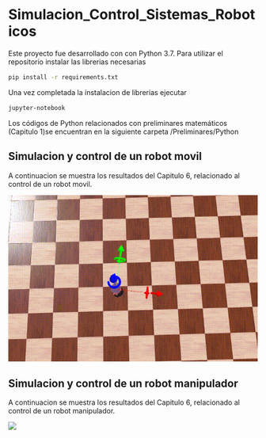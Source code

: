 # Simulacion_Control_Sistemas_Roboticos
Este proyecto fue desarrollado con con Python 3.7.
Para utilizar el repositorio instalar las librerias necesarias 
```bash
pip install -r requirements.txt
``` 
Una vez completada la instalacion de librerias ejecutar 
```bash
jupyter-notebook
``` 
Los códigos de Python relacionados con preliminares matemáticos (Capitulo 1)se encuentran en la siguiente carpeta /Preliminares/Python

## Simulacion y control de un robot movil

A continuacion se muestra los resultados del Capitulo 6, relacionado al control de un robot movil.


<p float="left">
    <img src="videos/robot_movil_control.gif" width="600"  />
 </p>

## Simulacion y control de un robot manipulador

A continuacion se muestra los resultados del Capitulo 6, relacionado al control de un robot manipulador.

<p float="left">
    <img src="videos/robot_manipulador_controlador_1.gif" width="600"  />
 </p>